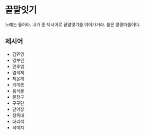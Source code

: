 # 끝말잇기
노예는 들어라. 내가 준 제시어로 끝말잇기를 이어가거라.
룰은 쿵쿵따룰이다.

## 제시어
- 김민영
- 영부인
- 인후염
- 염색체
- 체온계
- 계이름
- 음식물
- 물장구
- 구구단
- 단어장
- 장독대
- 대리석
- 석박지
